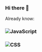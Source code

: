 ### Hi there 👋

<!--
**Dawideg/Dawideg** is a ✨ _special_ ✨ repository because its `README.md` (this file) appears on your GitHub profile.

Here are some ideas to get you started:

- 🔭 I’m currently working on ...
- 🌱 I’m currently learning ...
- 👯 I’m looking to collaborate on ...
- 🤔 I’m looking for help with ...
- 💬 Ask me about ...
- 📫 How to reach me: ...
- 😄 Pronouns: ...
- ⚡ Fun fact: ...
-->

Already know: 
### ![JavaScript](https://github.com/Dawideg/Dawideg/assets/87876704/8cc6df77-c988-40fb-805c-c2fbe7908b79)
### ![CSS](https://github.com/Dawideg/Dawideg/assets/87876704/344af972-c270-4237-b333-1993ec217f6c)




